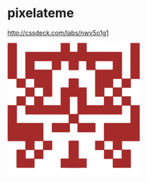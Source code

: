 # pixelateme

http://cssdeck.com/labs/nwv5o1g1

![pixelateme](https://github.com/jackunion/pixelateme/blob/master/pixelateme.png)
